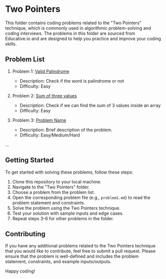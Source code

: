 # Two Pointers

This folder contains coding problems related to the "Two Pointers" technique, which is commonly used in algorithmic problem-solving and coding interviews. The problems in this folder are sourced from Educative.io and are designed to help you practice and improve your coding skills.

## Problem List

1. Problem 1: [Valid Palindrome](valid_palindrome.cpp)
    - Description: Check if the word is palindrome or not
    - Difficulty: Easy

2. Problem 2: [Sum of three values](sum_of_three_values.cpp)
    - Description: Check if we can find the sum of 3 values inside an array
    - Difficulty: Easy

3. Problem 3: [Problem Name](problem3.md)
    - Description: Brief description of the problem.
    - Difficulty: Easy/Medium/Hard

...

## Getting Started

To get started with solving these problems, follow these steps:

1. Clone this repository to your local machine.
2. Navigate to the "Two Pointers" folder.
3. Choose a problem from the problem list.
4. Open the corresponding problem file (e.g., `problem1.md`) to read the problem statement and constraints.
5. Solve the problem using the Two Pointers technique.
6. Test your solution with sample inputs and edge cases.
7. Repeat steps 3-6 for other problems in the folder.

## Contributing

If you have any additional problems related to the Two Pointers technique that you would like to contribute, feel free to submit a pull request. Please ensure that the problem is well-defined and includes the problem statement, constraints, and example inputs/outputs.

Happy coding!